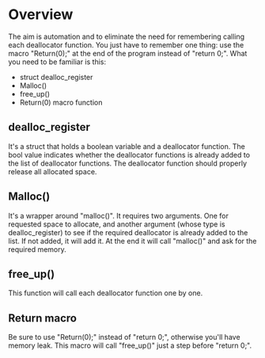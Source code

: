 # Overview
The aim is automation and to eliminate the need for remembering calling each deallocator function. You just have to remember one thing: use the macro "Return(0);" at the end of the program instead of "return 0;".
What you need to be familiar is this:
* struct dealloc_register
* Malloc()
* free_up()
* Return(0) macro function

## dealloc_register
It's a struct that holds a boolean variable and a deallocator function. The bool value indicates whether the deallocator functions is already added to the list of deallocator functions. The deallocator function should properly release all allocated space.

## Malloc()
It's a wrapper around "malloc()". It requires two arguments. One for requested space to allocate, and another argument (whose type is dealloc_register) to see if the required deallocator is already added to the list. If not added, it will add it. At the end it will call "malloc()" and ask for the required memory.

## free_up()
This function will call each deallocator function one by one.

## Return macro
Be sure to use "Return(0);" instead of "return 0;", otherwise you'll have memory leak. This macro will call "free_up()" just a step before "return 0;".
